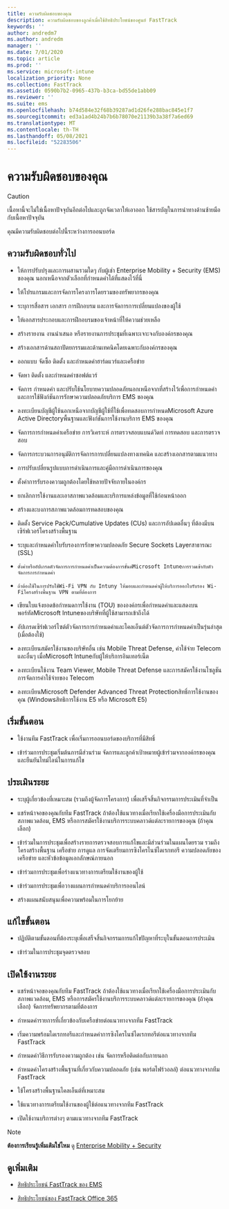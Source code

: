 ```yaml
---
title: ความรับผิดชอบของคุณ
description: ความรับผิดชอบของลูกค้าเมื่อใช้สิทธิประโยชน์ของศูนย์ FastTrack
keywords: ''
author: andredm7
ms.author: andredm
manager: ''
ms.date: 7/01/2020
ms.topic: article
ms.prod: ''
ms.service: microsoft-intune
localization_priority: None
ms.collection: FastTrack
ms.assetid: 0590b7b2-0965-437b-b3ca-bd55de1abb09
ms.reviewer: ''
ms.suite: ems
ms.openlocfilehash: b74d584e32f68b39287ad1d26fe288bac845e1f7
ms.sourcegitcommit: ed3a1ad4b24b7b6b78070e21139b3a38f7a6ed69
ms.translationtype: MT
ms.contentlocale: th-TH
ms.lasthandoff: 05/08/2021
ms.locfileid: "52283506"
---
```

# <a name="your-responsibilities"></a>ความรับผิดชอบของคุณ

> [!CAUTION]
> เนื้อหานี้จะไม่ใช่เนื้อหาปัจจุบันอีกต่อไปและถูกจัดเวลาให้เอาออก ใช้สารบัญในการนําทางด้านซ้ายมือกับเนื้อหาปัจจุบัน

คุณมีความรับผิดชอบต่อไปนี้ระหว่างการออนบอร์ด

## <a name="general-responsibilities"></a>ความรับผิดชอบทั่วไป

-   ให้การปรับปรุงและการผสานรวมใดๆ กับผู้เช่า Enterprise Mobility + Security (EMS) ของคุณ นอกเหนือจากตัวเลือกที่กําหนดค่าได้ที่แสดงไว้ที่นี่

-   ให้โปรแกรมและการจัดการโครงการโดยรวมของทรัพยากรของคุณ

-   ระบุการสื่อสาร เอกสาร การฝึกอบรม และการจัดการการเปลี่ยนแปลงของผู้ใช้

-   ให้เอกสารประกอบและการฝึกอบรมของเจ้าหน้าที่ให้ความช่วยเหลือ

-   สร้างรายงาน งานนําเสนอ หรือรายงานการประชุมที่เฉพาะเจาะจงกับองค์กรของคุณ

-   สร้างเอกสารด้านสถาปัตยกรรมและด้านเทคนิคโดยเฉพาะกับองค์กรของคุณ

-   ออกแบบ จัดซื้อ ติดตั้ง และกําหนดค่าฮาร์ดแวร์และเครือข่าย

-   จัดหา ติดตั้ง และกําหนดค่าซอฟต์แวร์

-   จัดการ กําหนดค่า และปรับใช้นโยบายความปลอดภัยนอกเหนือจากที่สร้างไว้เพื่อการกําหนดค่าและการใช้ฟังก์ชันการรักษาความปลอดภัยบริการ EMS ของคุณ

-   ลงทะเบียนบัญชีผู้ใช้นอกเหนือจากบัญชีผู้ใช้ที่ใช้เพื่อทดสอบการกําหนดMicrosoft Azure Active Directoryพื้นฐานและฟังก์ชันการใช้งานบริการ EMS ของคุณ

-   จัดการการกําหนดค่าเครือข่าย การวิเคราะห์ การตรวจสอบแบนด์วิดท์ การทดสอบ และการตรวจสอบ

-   จัดการกระบวนการอนุมัติการจัดการการเปลี่ยนแปลงทางเทคนิค และสร้างเอกสารตามแนวทาง

-   การปรับเปลี่ยนรูปแบบการดําเนินการและคู่มือการดําเนินการของคุณ

-   ตั้งค่าการรับรองความถูกต้องโดยใช้หลายปัจจัยภายในองค์กร

-   ยกเลิกการใช้งานและเอาสภาพแวดล้อมและบริการแหล่งข้อมูลที่ใช้ก่อนหน้าออก

-   สร้างและบงการสภาพแวดล้อมการทดสอบของคุณ

-   ติดตั้ง Service Pack/Cumulative Updates (CUs) และการอัปเดตอื่นๆ ที่ต้องมีบนเซิร์ฟเวอร์โครงสร้างพื้นฐาน

-   ระบุและกําหนดค่าใบรับรองการรักษาความปลอดภัย Secure Sockets Layerสาธารณะ (SSL)

-     ตั้งค่าหรืออัปเกรดตัวจัดการการกําหนดค่าเป็นความต้องการขั้นต่Microsoft Intuneการรวมเข้ากับตัวจัดการการกําหนดค่า

-     ถ้าต้องใช้ในการปรับใช้Wi-Fi VPN กับ Intuny ให้มอบและกําหนดค่าผู้ให้บริการออกใบรับรอง Wi-Fiโครงสร้างพื้นฐาน VPN ตามที่ต้องการ

-   เขียนใบแจ้งยอดข้อกําหนดการใช้งาน (TOU) ขององค์กรเพื่อกําหนดค่าและแสดงบนพอร์ทัลMicrosoft Intuneของบริษัทที่ผู้ใช้สามารถเข้าถึงได้

-   อัปเกรดเซิร์ฟเวอร์ไซต์ตัวจัดการการกําหนดค่าและไคลเอ็นต์ตัวจัดการการกําหนดค่าเป็นรุ่นล่าสุด (เมื่อต้องใช้)

-   ลงทะเบียนสมัครใช้งานของบริษัทอื่น เช่น Mobile Threat Defense, ค่าใช้จ่าย Telecom และอื่นๆ เมื่อMicrosoft Intuneกับผู้ให้บริการอินเทอร์เน็ต

-   ลงทะเบียนใช้งาน Team Viewer, Mobile Threat Defense และการสมัครใช้งานโซลูชันการจัดการค่าใช้จ่ายของ Telecom

-   ลงทะเบียนMicrosoft Defender Advanced Threat Protectionสิทธิ์การใช้งานของคุณ (Windowsสิทธิการใช้งาน E5 หรือ Microsoft E5)

## <a name="initiate-phase"></a>เริ่มขั้นตอน

-   ใช้งานทีม FastTrack เพื่อเริ่มการออนบอร์ดของบริการที่มีสิทธิ์

-   เข้าร่วมการประชุมเริ่มต้นการมีส่วนร่วม จัดการและลูกค้าเป้าหมายผู้เข้าร่วมจากองค์กรของคุณ และยืนยันไทม์ไลน์ในการแก้ไข

## <a name="assess-phase"></a>ประเมินระยะ

-   ระบุผู้เกี่ยวข้องที่เหมาะสม (รวมถึงผู้จัดการโครงการ) เพื่อเสร็จสิ้นกิจกรรมการประเมินที่จําเป็น

-   แชร์หน้าจอของคุณกับทีม FastTrack ถ้าต้องใช้แนวทางเมื่อเรียกใช้เครื่องมือการประเมินกับสภาพแวดล้อม, EMS หรือการสมัครใช้งานบริการระบบคลาวด์แต่ละรายการของคุณ (ถ้าคุณเลือก)

-   เข้าร่วมในการประชุมเพื่อสร้างรายการตรวจสอบการแก้ไขและมีส่วนร่วมในแผนโดยรวม รวมถึงโครงสร้างพื้นฐาน เครือข่าย การดูแล การจัดเตรียมการซิงโครไนซ์ไดเรกทอรี ความปลอดภัยของเครือข่าย และหัวข้อข้อมูลเอกลักษณ์ภายนอก

-   เข้าร่วมการประชุมเพื่อร่างแนวทางการเตรียมใช้งานของผู้ใช้

-   เข้าร่วมการประชุมเพื่อวางแผนการกําหนดค่าบริการออนไลน์

-   สร้างแผนสนับสนุนเพื่อความพร้อมในการโยกย้าย

## <a name="remediate-phase"></a>แก้ไขขั้นตอน

-   ปฏิบัติตามขั้นตอนที่ต้องระบุเพื่อเสร็จสิ้นกิจกรรมการแก้ไขปัญหาที่ระบุในขั้นตอนการประเมิน

-   เข้าร่วมในการประชุมจุดตรวจสอบ

## <a name="enable-phase"></a>เปิดใช้งานระยะ

-   แชร์หน้าจอของคุณกับทีม FastTrack ถ้าต้องใช้แนวทางเมื่อเรียกใช้เครื่องมือการประเมินกับสภาพแวดล้อม, EMS หรือการสมัครใช้งานบริการระบบคลาวด์แต่ละรายการของคุณ (ถ้าคุณเลือก) จัดการทรัพยากรตามที่ต้องการ

-   กําหนดค่ารายการที่เกี่ยวข้องกับเครือข่ายต่อแนวทางจากทีม FastTrack

-   เริ่มความพร้อมไดเรกทอรีและกําหนดค่าการซิงโครไนซ์ไดเรกทอรีต่อแนวทางจากทีม FastTrack

-   กําหนดค่าวิธีการรับรองความถูกต้อง เช่น จัดการหรือติดต่อกับภายนอก 

-   กําหนดค่าโครงสร้างพื้นฐานที่เกี่ยวกับความปลอดภัย (เช่น พอร์ตไฟร์วอลล์) ต่อแนวทางจากทีม FastTrack

-   ใช้โครงสร้างพื้นฐานไคลเอ็นต์ที่เหมาะสม

-   ใช้แนวทางการเตรียมใช้งานของผู้ใช้ต่อแนวทางจากทีม FastTrack

-   เปิดใช้งานบริการต่างๆ ตามแนวทางจากทีม FastTrack

> [!NOTE]
> **ต้องการเรียนรู้เพิ่มเติมใช่ไหม** ดู [Enterprise Mobility + Security](https://www.microsoft.com/cloud-platform/enterprise-mobility)

## <a name="see-also"></a>ดูเพิ่มเติม

- [สิทธิประโยชน์ FastTrack ของ EMS](EMS-fasttrack-benefit-for-EMS.md)

- [สิทธิประโยชน์ของ FastTrack Office 365](O365-fasttrack-benefit-for-office-365.md)


